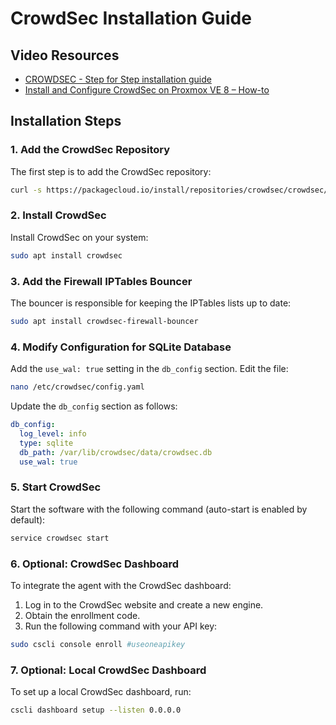 
# CrowdSec Installation Guide

## Video Resources
- [CROWDSEC - Step for Step installation guide](https://www.youtube.com/watch?v=hpxW4zDBoTI)
- [Install and Configure CrowdSec on Proxmox VE 8 – How-to](https://schroederdennis.de/tutorial-howto/crowdsec-auf-proxmox-ve-8-installieren-und-einrichten-howto/)

## Installation Steps

### 1. Add the CrowdSec Repository
The first step is to add the CrowdSec repository:
```bash
curl -s https://packagecloud.io/install/repositories/crowdsec/crowdsec/script.deb.sh | sudo bash
```

### 2. Install CrowdSec
Install CrowdSec on your system:
```bash
sudo apt install crowdsec
```

### 3. Add the Firewall IPTables Bouncer
The bouncer is responsible for keeping the IPTables lists up to date:
```bash
sudo apt install crowdsec-firewall-bouncer
```

### 4. Modify Configuration for SQLite Database
Add the `use_wal: true` setting in the `db_config` section. Edit the file:
```bash
nano /etc/crowdsec/config.yaml
```
Update the `db_config` section as follows:
```yaml
db_config:
  log_level: info
  type: sqlite
  db_path: /var/lib/crowdsec/data/crowdsec.db
  use_wal: true
```

### 5. Start CrowdSec
Start the software with the following command (auto-start is enabled by default):
```bash
service crowdsec start
```

### 6. Optional: CrowdSec Dashboard
To integrate the agent with the CrowdSec dashboard:
1. Log in to the CrowdSec website and create a new engine.
2. Obtain the enrollment code.
3. Run the following command with your API key:
```bash
sudo cscli console enroll #useoneapikey
```

### 7. Optional: Local CrowdSec Dashboard
To set up a local CrowdSec dashboard, run:
```bash
cscli dashboard setup --listen 0.0.0.0
```